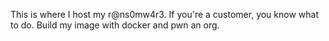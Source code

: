 This is where I host my r@ns0mw4r3. If you're a customer, you know what to do. Build my image with docker and pwn an org. 
